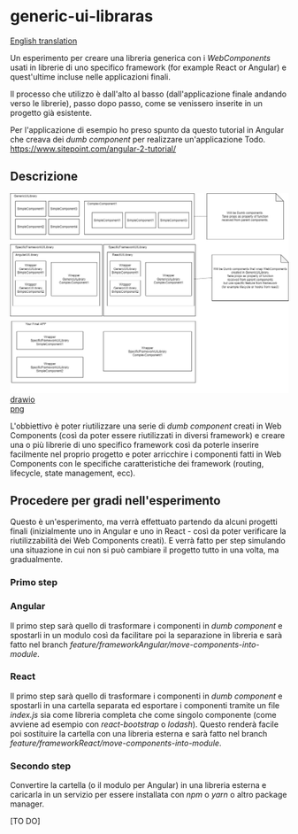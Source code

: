 # generic-ui-libraras

[English translation](./README_EN.md)

Un esperimento per creare una libreria generica con i *WebComponents* usati in librerie di uno specifico framework (for example React or Angular) e quest'ultime incluse nelle applicazioni finali.

Il processo che utilizzo è dall'alto al basso (dall'applicazione finale andando verso le librerie), passo dopo passo, come se venissero inserite in un progetto già esistente.

Per l'applicazione di esempio ho preso spunto da questo tutorial in Angular che creava dei *dumb component* per realizzare un'applicazione Todo.
https://www.sitepoint.com/angular-2-tutorial/

## Descrizione

![Diagram](Project/Diagrams/schema.png)  
[drawio](Project/Diagrams/schema.drawio)  
[png](Project/Diagrams/schema.png)  

L'obbiettivo è poter riutilizzare una serie di *dumb component* creati in Web Components (così da poter essere riutilizzati in diversi framework) e creare una o più librerie di uno specifico framework così da poterle inserire facilmente nel proprio progetto e poter arricchire i componenti fatti in Web Components con le specifiche caratteristiche dei framework (routing, lifecycle, state management, ecc).

## Procedere per gradi nell'esperimento

Questo è un'esperimento, ma verrà effettuato partendo da alcuni progetti finali (inizialmente uno in Angular e uno in React - così da poter verificare la riutilizzabilità dei Web Components creati). E verrà fatto per step simulando una situazione in cui non si può cambiare il progetto tutto in una volta, ma gradualmente.

### Primo step
### Angular

Il primo step sarà quello di trasformare i componenti in *dumb component* e spostarli in un modulo così da facilitare poi la separazione in libreria e sarà fatto nel branch *feature/frameworkAngular/move-components-into-module*.

### React

Il primo step sarà quello di trasformare i componenti in *dumb component* e spostarli in una cartella separata ed esportare i componenti tramite un file *index.js* sia come libreria completa che come singolo componente (come avviene ad esempio con *react-bootstrap* o *lodash*). Questo renderà facile poi sostituire la cartella con una libreria esterna e sarà fatto nel branch *feature/frameworkReact/move-components-into-module*.

### Secondo step

Convertire la cartella (o il modulo per Angular) in una libreria esterna e caricarla in un servizio per essere installata con *npm* o *yarn* o altro package manager.

[TO DO]
